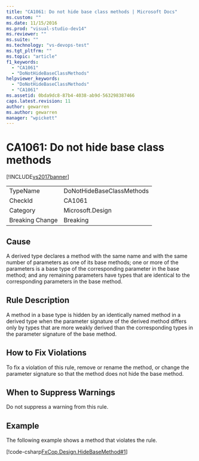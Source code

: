 ```yaml
---
title: "CA1061: Do not hide base class methods | Microsoft Docs"
ms.custom: ""
ms.date: 11/15/2016
ms.prod: "visual-studio-dev14"
ms.reviewer: ""
ms.suite: ""
ms.technology: "vs-devops-test"
ms.tgt_pltfrm: ""
ms.topic: "article"
f1_keywords:
  - "CA1061"
  - "DoNotHideBaseClassMethods"
helpviewer_keywords:
  - "DoNotHideBaseClassMethods"
  - "CA1061"
ms.assetid: 0bda9dc8-87b4-4038-ab9d-563298387466
caps.latest.revision: 11
author: gewarren
ms.author: gewarren
manager: "wpickett"
---
```

# CA1061: Do not hide base class methods
[!INCLUDE[vs2017banner](../includes/vs2017banner.md)]

|||
|-|-|
|TypeName|DoNotHideBaseClassMethods|
|CheckId|CA1061|
|Category|Microsoft.Design|
|Breaking Change|Breaking|

## Cause
 A derived type declares a method with the same name and with the same number of parameters as one of its base methods; one or more of the parameters is a base type of the corresponding parameter in the base method; and any remaining parameters have types that are identical to the corresponding parameters in the base method.

## Rule Description
 A method in a base type is hidden by an identically named method in a derived type when the parameter signature of the derived method differs only by types that are more weakly derived than the corresponding types in the parameter signature of the base method.

## How to Fix Violations
 To fix a violation of this rule, remove or rename the method, or change the parameter signature so that the method does not hide the base method.

## When to Suppress Warnings
 Do not suppress a warning from this rule.

## Example
 The following example shows a method that violates the rule.

 [!code-csharp[FxCop.Design.HideBaseMethod#1](../snippets/csharp/VS_Snippets_CodeAnalysis/FxCop.Design.HideBaseMethod/cs/FxCop.Design.HideBaseMethod.cs#1)]
